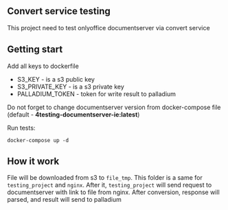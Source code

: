 ## Convert service testing

This project need to test onlyoffice documentserver via convert service

## Getting start

Add all keys to dockerfile

* S3_KEY - is a s3 public key
* S3_PRIVATE_KEY - is a s3 private key
* PALLADIUM_TOKEN - token for write result to palladium

Do not forget to change documentserver version from docker-compose file (default - **4testing-documentserver-ie:latest**)

Run tests: 

`docker-compose up -d`

## How it work

File will be downloaded from s3 to `file_tmp`. This folder is a same for `testing_project` and `nginx`.
After it, `testing_project` will send request to documentserver with link to file from nginx. After conversion, response will parsed, and result will send to palladium

